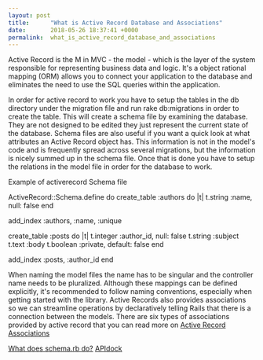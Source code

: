 ```yaml
---
layout: post
title:      "What is Active Record Database and Associations"
date:       2018-05-26 18:37:41 +0000
permalink:  what_is_active_record_database_and_associations
---
```



 Active Record is the M in MVC - the model - which is the layer of the system responsible for representing business data and logic. It's a object rational mapping (ORM) allows you to connect your application to the database and eliminates the need to use the SQL queries within the application.
 
 In order for active record to work you have to setup the tables in the db directory under the migration file and run rake db:migrations in order to create the table. This will create a schema file by examining the database. They are not designed to be edited they just represent the current state of the database. Schema files are also useful if you want a quick look at what attributes an Active Record object has. This information is not in the model's code and is frequently spread across several migrations, but the information is nicely summed up in the schema file. Once that is done you have to setup the relations in the model file in order for the database to work. 
 
 Example of activerecord Schema file
 
 ActiveRecord::Schema.define do
  create_table :authors do |t|
    t.string :name, null: false
  end

  add_index :authors, :name, :unique

  create_table :posts do |t|
    t.integer :author_id, null: false
    t.string :subject
    t.text :body
    t.boolean :private, default: false
  end

  add_index :posts, :author_id
end
 
When naming the model files the name has to be singular and the controller name needs to be pluralized. Although these mappings can be defined explicitly, it's recommended to follow naming conventions, especially when getting started with the library. Active Records also provides associations so we can streamline operations by declaratively telling Rails that there is a connection between the models. There are six types of associations provided by active record that you can read more on [Active Record Associations](http://guides.rubyonrails.org/association_basics.html)
 
 [What does schema.rb do?](https://stackoverflow.com/questions/9884429/rails-what-does-schema-rb-do)
 [APIdock](https://apidock.com/rails/ActiveRecord/Schema)

